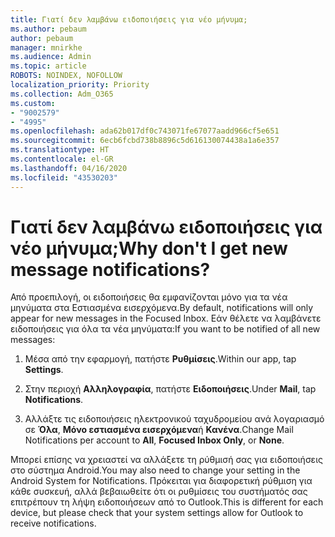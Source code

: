 ```yaml
---
title: Γιατί δεν λαμβάνω ειδοποιήσεις για νέο μήνυμα;
ms.author: pebaum
author: pebaum
manager: mnirkhe
ms.audience: Admin
ms.topic: article
ROBOTS: NOINDEX, NOFOLLOW
localization_priority: Priority
ms.collection: Adm_O365
ms.custom:
- "9002579"
- "4995"
ms.openlocfilehash: ada62b017df0c743071fe67077aadd966cf5e651
ms.sourcegitcommit: 6ecb6fcbd738b8896c5d616130074438a1a6e357
ms.translationtype: HT
ms.contentlocale: el-GR
ms.lasthandoff: 04/16/2020
ms.locfileid: "43530203"
---
```

# <a name="why-dont-i-get-new-message-notifications"></a><span data-ttu-id="c9fc4-102">Γιατί δεν λαμβάνω ειδοποιήσεις για νέο μήνυμα;</span><span class="sxs-lookup"><span data-stu-id="c9fc4-102">Why don't I get new message notifications?</span></span>

<span data-ttu-id="c9fc4-103">Από προεπιλογή, οι ειδοποιήσεις θα εμφανίζονται μόνο για τα νέα μηνύματα στα Εστιασμένα εισερχόμενα.</span><span class="sxs-lookup"><span data-stu-id="c9fc4-103">By default, notifications will only appear for new messages in the Focused Inbox.</span></span> <span data-ttu-id="c9fc4-104">Εάν θέλετε να λαμβάνετε ειδοποιήσεις για όλα τα νέα μηνύματα:</span><span class="sxs-lookup"><span data-stu-id="c9fc4-104">If you want to be notified of all new messages:</span></span>

1. <span data-ttu-id="c9fc4-105">Μέσα από την εφαρμογή, πατήστε **Ρυθμίσεις**.</span><span class="sxs-lookup"><span data-stu-id="c9fc4-105">Within our app, tap **Settings**.</span></span>

2. <span data-ttu-id="c9fc4-106">Στην περιοχή **Αλληλογραφία**, πατήστε **Ειδοποιήσεις**.</span><span class="sxs-lookup"><span data-stu-id="c9fc4-106">Under **Mail**, tap **Notifications**.</span></span>

3. <span data-ttu-id="c9fc4-107">Αλλάξτε τις ειδοποιήσεις ηλεκτρονικού ταχυδρομείου ανά λογαριασμό σε **Όλα**, **Μόνο εστιασμένα εισερχόμενα**ή **Κανένα**.</span><span class="sxs-lookup"><span data-stu-id="c9fc4-107">Change Mail Notifications per account to **All**, **Focused Inbox Only**, or **None**.</span></span>

<span data-ttu-id="c9fc4-108">Μπορεί επίσης να χρειαστεί να αλλάξετε τη ρύθμισή σας για ειδοποιήσεις στο σύστημα Android.</span><span class="sxs-lookup"><span data-stu-id="c9fc4-108">You may also need to change your setting in the Android System for Notifications.</span></span> <span data-ttu-id="c9fc4-109">Πρόκειται για διαφορετική ρύθμιση για κάθε συσκευή, αλλά βεβαιωθείτε ότι οι ρυθμίσεις του συστήματός σας επιτρέπουν τη λήψη ειδοποιήσεων από το Outlook.</span><span class="sxs-lookup"><span data-stu-id="c9fc4-109">This is different for each device, but please check that your system settings allow for Outlook to receive notifications.</span></span>

